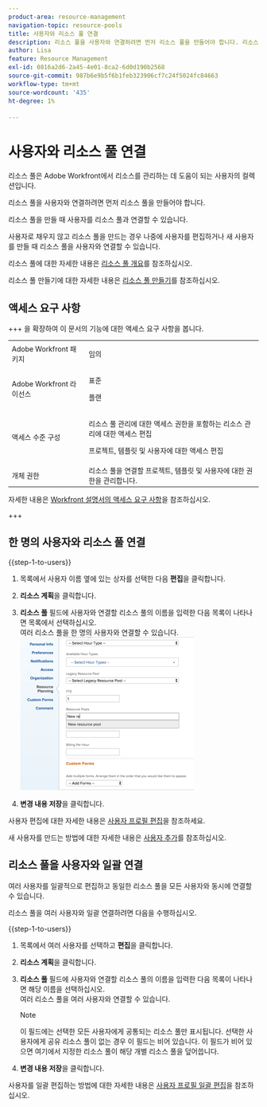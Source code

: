 ```yaml
---
product-area: resource-management
navigation-topic: resource-pools
title: 사용자와 리소스 풀 연결
description: 리소스 풀을 사용자와 연결하려면 먼저 리소스 풀을 만들어야 합니다. 리소스 풀을 만들 때 사용자를 리소스 풀과 연결할 수 있습니다.
author: Lisa
feature: Resource Management
exl-id: 0816a2d6-2a45-4e01-8ca2-6d0d190b2568
source-git-commit: 987b6e9b5f6b1feb323906cf7c24f5024fc84663
workflow-type: tm+mt
source-wordcount: '435'
ht-degree: 1%

---
```


# 사용자와 리소스 풀 연결

<!--
<p data-mc-conditions="QuicksilverOrClassic.Draft mode">(NOTE: The info about how to add resource pools to users, are duplicated from the articles listed in those sections (Creating Users, etc). I decided to keep the steps here because those articles are too long to rummage through for updating just this one field.)</p>
-->

리소스 풀은 Adobe Workfront에서 리소스를 관리하는 데 도움이 되는 사용자의 컬렉션입니다.

리소스 풀을 사용자와 연결하려면 먼저 리소스 풀을 만들어야 합니다.

리소스 풀을 만들 때 사용자를 리소스 풀과 연결할 수 있습니다.

사용자로 채우지 않고 리소스 풀을 만드는 경우 나중에 사용자를 편집하거나 새 사용자를 만들 때 리소스 풀을 사용자와 연결할 수 있습니다.

리소스 풀에 대한 자세한 내용은 [리소스 풀 개요](../../../resource-mgmt/resource-planning/resource-pools/work-with-resource-pools.md)를 참조하십시오.

리소스 풀 만들기에 대한 자세한 내용은 [리소스 풀 만들기](../../../resource-mgmt/resource-planning/resource-pools/create-resource-pools.md)를 참조하십시오.

## 액세스 요구 사항

+++ 을 확장하여 이 문서의 기능에 대한 액세스 요구 사항을 봅니다.

<table style="table-layout:auto"> 
 <col> 
 <col> 
 <tbody> 
  <tr> 
   <td>Adobe Workfront 패키지</td> 
   <td><p>임의</p></td> 
  </tr> 
  <tr> 
   <td>Adobe Workfront 라이선스</td> 
   <td><p>표준</p>
   <p>플랜</p></td>
  </tr> 
  <tr> 
   <td>액세스 수준 구성</td> 
   <td> <p>리소스 풀 관리에 대한 액세스 권한을 포함하는 리소스 관리에 대한 액세스 편집</p> <p>프로젝트, 템플릿 및 사용자에 대한 액세스 편집</p></td> 
  </tr> 
  <tr> 
   <td>개체 권한</td> 
   <td>리소스 풀을 연결할 프로젝트, 템플릿 및 사용자에 대한 권한을 관리합니다.</td> 
  </tr> 
 </tbody> 
</table>

자세한 내용은 [Workfront 설명서의 액세스 요구 사항](/help/quicksilver/administration-and-setup/add-users/access-levels-and-object-permissions/access-level-requirements-in-documentation.md)을 참조하십시오.

+++

## 한 명의 사용자와 리소스 풀 연결

{{step-1-to-users}}

1. 목록에서 사용자 이름 옆에 있는 상자를 선택한 다음 **편집**&#x200B;을 클릭합니다.
1. **리소스 계획**&#x200B;을 클릭합니다.
1. **리소스 풀** 필드에 사용자와 연결할 리소스 풀의 이름을 입력한 다음 목록이 나타나면 목록에서 선택하십시오.\
   여러 리소스 풀을 한 명의 사용자와 연결할 수 있습니다.\
   ![add_resource_pool_to_user.png](assets/add-resource-pool-to-user-350x307.png)

1. **변경 내용 저장**&#x200B;을 클릭합니다.

사용자 편집에 대한 자세한 내용은 [사용자 프로필 편집](../../../administration-and-setup/add-users/create-and-manage-users/edit-a-users-profile.md)을 참조하세요.

새 사용자를 만드는 방법에 대한 자세한 내용은 [사용자 추가](../../../administration-and-setup/add-users/create-and-manage-users/add-users.md)를 참조하십시오.

## 리소스 풀을 사용자와 일괄 연결

여러 사용자를 일괄적으로 편집하고 동일한 리소스 풀을 모든 사용자와 동시에 연결할 수 있습니다.

리소스 풀을 여러 사용자와 일괄 연결하려면 다음을 수행하십시오.

{{step-1-to-users}}

1. 목록에서 여러 사용자를 선택하고 **편집**&#x200B;을 클릭합니다.
1. **리소스 계획**&#x200B;을 클릭합니다.
1. **리소스 풀** 필드에 사용자와 연결할 리소스 풀의 이름을 입력한 다음 목록이 나타나면 해당 이름을 선택하십시오.\
   여러 리소스 풀을 여러 사용자와 연결할 수 있습니다.

   >[!NOTE]
   >
   >이 필드에는 선택한 모든 사용자에게 공통되는 리소스 풀만 표시됩니다. 선택한 사용자에게 공유 리소스 풀이 없는 경우 이 필드는 비어 있습니다. 이 필드가 비어 있으면 여기에서 지정한 리소스 풀이 해당 개별 리소스 풀을 덮어씁니다.

1. **변경 내용 저장**&#x200B;을 클릭합니다.

사용자를 일괄 편집하는 방법에 대한 자세한 내용은 [사용자 프로필 일괄 편집](../../../administration-and-setup/add-users/create-and-manage-users/edit-user-profiles-in-bulk.md)을 참조하십시오.
